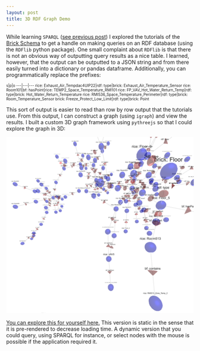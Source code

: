 ```yaml
---
layout: post
title: 3D RDF Graph Demo
---
```


While learning `SPARQL` ([see previous post](http://scottlittle.org/Learning-SPARQL/)) I explored the tutorials of the [Brick Schema](http://brickschema.org) to get a handle on making queries on an RDF database (using the `RDFlib` python package).  One small complaint about `RDFlib` is that there is not an obvious way of outputting query results as a nice table.  I learned, however, that the output can be outputted to a JSON string and from there easily turned into a dictionary or pandas dataframe.  Additionally, you can programmatically replace the prefixes:

<div style="font-size: 10px">
s|p|o
---|---|---
rice: Exhaust_Air_Tempdac4UIP22|rdf: type|brick: Exhaust_Air_Temperature_Sensor
rice: Room101|bf: hasPoint|rice: TEMP2_Space_Temperature_RMI101
rice: FP_VAV_Hot_Water_Return_Temp|rdf: type|brick: Hot_Water_Return_Temperature
rice: RMI536_Space_Temperature_Perimeter|rdf: type|brick: Room_Temperature_Sensor
brick: Freeze_Protect_Low_Limit|rdf: type|brick: Point
</div>

This sort of output is easier to read than row by row output that the tutorials use.  From this output, I can construct a graph (using `igraph`) and view the results.  I built a custom 3D graph framework using `pythreejs` so that I could explore the graph in 3D:

![](https://raw.githubusercontent.com/scottlittle/scottlittle.github.io/master/images/Screen%20Shot%202019-06-17%20at%207.12.24%20PM.png)

[You can explore this for yourself here.](http://scottlittle.org/brick-app-export)  This version is static in the sense that it is pre-rendered to decrease loading time.  A dynamic version that you could query, using SPARQL for instance, or select nodes with the mouse is possible if the application required it.
